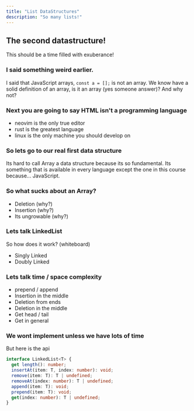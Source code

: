 ```yaml
---
title: "List DataStructures"
description: "So many lists!"
---
```


## The second datastructure!

This should be a time filled with exuberance!

### I said something weird earlier.

I said that JavaScript arrays, `const a = [];` is not an array. We know have a
solid definition of an array, is it an array (yes someone answer)? And why
not?

### Next you are going to say HTML isn't a programming language

- neovim is the only true editor
- rust is the greatest language
- linux is the only machine you should develop on

### So lets go to our real first data structure

Its hard to call Array a data structure because its so fundamental. Its
something that is available in every language except the one in this course
because... JavaScript.

### So what sucks about an Array?

- Deletion (why?)
- Insertion (why?)
- Its ungrowable (why?)

### Lets talk LinkedList

So how does it work? (whiteboard)

- Singly Linked
- Doubly Linked

### Lets talk time / space complexity

- prepend / append
- Insertion in the middle
- Deletion from ends
- Deletion in the middle
- Get head / tail
- Get in general

### We wont implement unless we have lots of time

But here is the api

```typescript
interface LinkedList<T> {
  get length(): number;
  insertAt(item: T, index: number): void;
  remove(item: T): T | undefined;
  removeAt(index: number): T | undefined;
  append(item: T): void;
  prepend(item: T): void;
  get(index: number): T | undefined;
}
```
